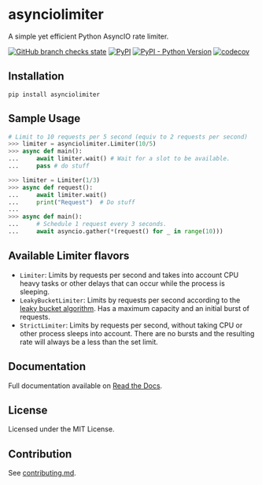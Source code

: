 # asynciolimiter
A simple yet efficient Python AsyncIO rate limiter.

[![GitHub branch checks state](https://img.shields.io/github/checks-status/bharel/asynciolimiter/master)](https://github.com/bharel/asynciolimiter/actions)
[![PyPI](https://img.shields.io/pypi/v/asynciolimiter)](https://pypi.org/project/asynciolimiter/)
[![PyPI - Python Version](https://img.shields.io/pypi/pyversions/asynciolimiter)](https://pypi.org/project/asynciolimiter/)
[![codecov](https://codecov.io/gh/bharel/asynciolimiter/branch/master/graph/badge.svg?token=BJBL909NH3)](https://codecov.io/gh/bharel/asynciolimiter)

## Installation
```
pip install asynciolimiter
```

## Sample Usage

```python
# Limit to 10 requests per 5 second (equiv to 2 requests per second)
>>> limiter = asynciolimiter.Limiter(10/5)
>>> async def main():
...     await limiter.wait() # Wait for a slot to be available.
...     pass # do stuff

>>> limiter = Limiter(1/3)
>>> async def request():
...     await limiter.wait()
...     print("Request")  # Do stuff
...
>>> async def main():
...     # Schedule 1 request every 3 seconds.
...     await asyncio.gather(*(request() for _ in range(10)))
```

## Available Limiter flavors

- `Limiter`: Limits by requests per second and takes into account CPU heavy
    tasks or other delays that can occur while the process is sleeping.
- `LeakyBucketLimiter`: Limits by requests per second according to the
    [leaky bucket algorithm](https://en.wikipedia.org/wiki/Leaky_bucket). Has a maximum capacity and an initial burst of
    requests.
- `StrictLimiter`: Limits by requests per second, without taking CPU or other
    process sleeps into account. There are no bursts and the resulting rate will
    always be a less than the set limit.

## Documentation

Full documentation available on [Read the Docs](https://asynciolimiter.readthedocs.io/en/latest/).

## License

Licensed under the MIT License.

## Contribution
See [contributing.md](CONTRIBUTING.md).
